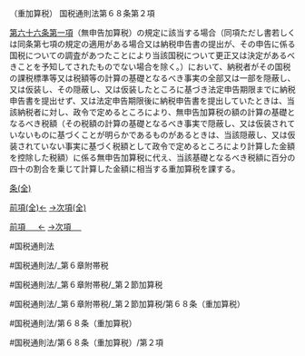 （重加算税）
国税通則法第６８条第２項

[第六十六条第一項](国税通則法＿＿＿＿＿第６６条第１項)（無申告加算税）の規定に該当する場合（同項ただし書若しくは同条第七項の規定の適用がある場合又は納税申告書の提出が、その申告に係る国税についての調査があつたことにより当該国税について更正又は決定があるべきことを予知してされたものでない場合を除く。）において、納税者がその国税の課税標準等又は税額等の計算の基礎となるべき事実の全部又は一部を隠蔽し、又は仮装し、その隠蔽し、又は仮装したところに基づき法定申告期限までに納税申告書を提出せず、又は法定申告期限後に納税申告書を提出していたときは、当該納税者に対し、政令で定めるところにより、無申告加算税の額の計算の基礎となるべき税額（その税額の計算の基礎となるべき事実で隠蔽し、又は仮装されていないものに基づくことが明らかであるものがあるときは、当該隠蔽し、又は仮装されていない事実に基づく税額として政令で定めるところにより計算した金額を控除した税額）に係る無申告加算税に代え、当該基礎となるべき税額に百分の四十の割合を乗じて計算した金額に相当する重加算税を課する。

[条(全)](国税通則法＿＿＿＿＿第６８条_.md)

[前項(全)←](国税通則法＿＿＿＿＿第６８条第１項_.md)    [→次項(全)](国税通則法＿＿＿＿＿第６８条第３項_.md)

[前項 　 ←](国税通則法＿＿＿＿＿第６８条第１項.md)    [→次項 　 ](国税通則法＿＿＿＿＿第６８条第３項.md)



#国税通則法

#国税通則法/_第６章附帯税

#国税通則法/_第６章附帯税/_第２節加算税

#国税通則法/_第６章附帯税/_第２節加算税/第６８条（重加算税）

#国税通則法/第６８条（重加算税）

#国税通則法/第６８条（重加算税）/第２項

